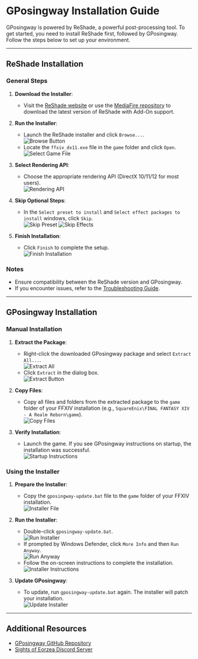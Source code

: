 # GPosingway Installation Guide

GPosingway is powered by ReShade, a powerful post-processing tool. To get started, you need to install ReShade first, followed by GPosingway. Follow the steps below to set up your environment.

---

## ReShade Installation

### General Steps
1. **Download the Installer**:
   - Visit the [ReShade website](https://reshade.me) or use the [MediaFire repository](https://www.mediafire.com/folder/reshade_versions) to download the latest version of ReShade with Add-On support.

2. **Run the Installer**:
   - Launch the ReShade installer and click `Browse...`.  
     ![Browse Button](https://github.com/gposingway/gposingway/assets/18711130/6a57b0d1-5684-441b-94b3-01254d38095a)
   - Locate the `ffxiv_dx11.exe` file in the `game` folder and click `Open`.  
     ![Select Game File](https://github.com/gposingway/gposingway/assets/18711130/433815f2-3648-4efd-b8c3-18786bd1a657)

3. **Select Rendering API**:
   - Choose the appropriate rendering API (DirectX 10/11/12 for most users).  
     ![Rendering API](https://github.com/gposingway/gposingway/assets/18711130/45358023-2100-455c-9619-7c04f5487b4d)

4. **Skip Optional Steps**:
   - In the `Select preset to install` and `Select effect packages to install` windows, click `Skip`.  
     ![Skip Preset](https://github.com/gposingway/gposingway/assets/18711130/c458f994-5b5e-495f-9c4e-04122a63b4a6)
     ![Skip Effects](https://github.com/gposingway/gposingway/assets/18711130/0ff6a3ae-32f4-408a-935a-db9c8d30fb89)

5. **Finish Installation**:
   - Click `Finish` to complete the setup.  
     ![Finish Installation](https://github.com/gposingway/gposingway/assets/18711130/9ab2bf1f-a809-4130-aea7-0f767e8dbe84)

### Notes
- Ensure compatibility between the ReShade version and GPosingway.
- If you encounter issues, refer to the [Troubleshooting Guide](troubleshooting.md).

---

## GPosingway Installation

### Manual Installation
1. **Extract the Package**:
   - Right-click the downloaded GPosingway package and select `Extract All...`.  
     ![Extract All](https://github.com/gposingway/gposingway/assets/18711130/7968f27b-f5b5-4c1c-ba07-5911a8f7a79e)
   - Click `Extract` in the dialog box.  
     ![Extract Button](https://github.com/gposingway/gposingway/assets/18711130/7d3c3978-355e-4b0e-9a74-c64ab2318f65)

2. **Copy Files**:
   - Copy all files and folders from the extracted package to the `game` folder of your FFXIV installation (e.g., `SquareEnix\FINAL FANTASY XIV - A Realm Reborn\game`).  
     ![Copy Files](https://github.com/gposingway/gposingway/assets/18711130/5654b154-4599-4623-94f2-d177c5668a18)

3. **Verify Installation**:
   - Launch the game. If you see GPosingway instructions on startup, the installation was successful.  
     ![Startup Instructions](https://github.com/gposingway/gposingway/assets/18711130/65ef0e5f-f49e-4903-9105-acd9bb9c41e9)

### Using the Installer
1. **Prepare the Installer**:
   - Copy the `gposingway-update.bat` file to the `game` folder of your FFXIV installation.  
     ![Installer File](https://github.com/gposingway/gposingway/assets/18711130/ab2da9d6-bf6c-4c15-bf44-20a8ddae69a1)

2. **Run the Installer**:
   - Double-click `gposingway-update.bat`.  
     ![Run Installer](https://github.com/gposingway/gposingway/assets/18711130/9cf1ac93-20b7-41f3-b17e-4e44babb59fc)
   - If prompted by Windows Defender, click `More Info` and then `Run Anyway`.  
     ![Run Anyway](https://github.com/gposingway/gposingway/assets/18711130/a47d0795-caa3-4a7e-a9f8-75d7b2d8961e)
   - Follow the on-screen instructions to complete the installation.  
     ![Installer Instructions](https://github.com/gposingway/gposingway/assets/18711130/57dbca2b-be15-4e7a-af70-ec97fbe3e03a)

3. **Update GPosingway**:
   - To update, run `gposingway-update.bat` again. The installer will patch your installation.  
     ![Update Installer](https://github.com/gposingway/gposingway/assets/18711130/6dc7431a-9793-46b3-9889-434b645bac8e)

---

## Additional Resources
- [GPosingway GitHub Repository](https://github.com/gposingway/gposingway)
- [Sights of Eorzea Discord Server](https://discord.com/servers/sights-of-eorzea-1124828911700811957)
